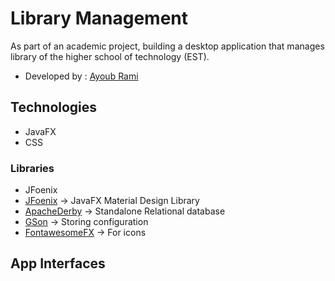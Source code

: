# Library Management
As part of an academic project, building a desktop application that manages library of the higher school of technology (EST).
* Developed by : [Ayoub Rami](https://github.com/ayoubrami)
## Technologies
 *  JavaFX
 *  CSS
### Libraries 
 *  JFoenix
 *  [JFoenix](https://github.com/jfoenixadmin/JFoenix) -> JavaFX Material Design Library
 *  [ApacheDerby](https://db.apache.org/derby/) -> Standalone Relational database
 *  [GSon](https://github.com/google/gson) -> Storing configuration
 *  [FontawesomeFX](https://bitbucket.org/Jerady/fontawesomefx) -> For icons
## App Interfaces